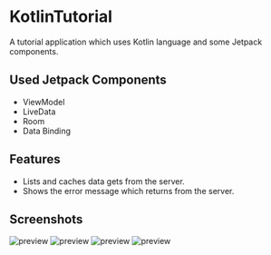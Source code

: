 # KotlinTutorial
A tutorial application which uses Kotlin language and some Jetpack components.

## Used Jetpack Components
- ViewModel
- LiveData
- Room
- Data Binding

## Features
- Lists and caches data gets from the server.
- Shows the error message which returns from the server.

## Screenshots
![preview](https://github.com/wmramazan/KotlinTutorial/blob/master/device-2019-09-03-150034.png)
![preview](https://github.com/wmramazan/KotlinTutorial/blob/master/device-2019-09-03-150041.png)
![preview](https://github.com/wmramazan/KotlinTutorial/blob/master/device-2019-09-03-150121.png)
![preview](https://github.com/wmramazan/KotlinTutorial/blob/master/device-2019-09-03-150128.png)
